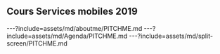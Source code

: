 ## Cours Services mobiles 2019

---?include=assets/md/aboutme/PITCHME.md
---?include=assets/md/Agenda/PITCHME.md
---?include=assets/md/split-screen/PITCHME.md
